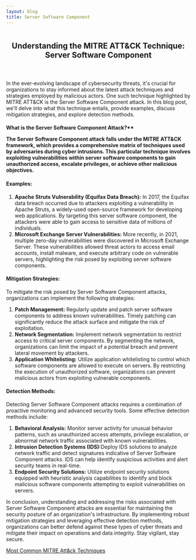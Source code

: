 ```yaml
---
layout: blog
title: Server Software Component
---
```



<div id="main" class="s-content__main large-8 column">
<article class="entry">

<header class="entry__header">

<h2 class="entry__title h1">
    Understanding the MITRE ATT&CK Technique: Server Software Component
</h2>        
</header>

<div class="entry__content">

<p>In the ever-evolving landscape of cybersecurity threats, it's crucial for organizations to stay informed about the latest attack techniques and strategies employed by malicious actors. One such technique highlighted by MITRE ATT&CK is the Server Software Component attack. In this blog post, we'll delve into what this technique entails, provide examples, discuss mitigation strategies, and explore detection methods.</p>

<h4>What is the Server Software Component Attack?**

<p>The Server Software Component attack falls under the MITRE ATT&CK framework, which provides a comprehensive matrix of techniques used by adversaries during cyber intrusions. This particular technique involves exploiting vulnerabilities within server software components to gain unauthorized access, escalate privileges, or achieve other malicious objectives.</p>

<h4>Examples:</h4>
<p><ol>
<li><strong>Apache Struts Vulnerability (Equifax Data Breach):</strong> In 2017, the Equifax data breach occurred due to attackers exploiting a vulnerability in Apache Struts, a widely-used open-source framework for developing web applications. By targeting this server software component, the attackers were able to gain access to sensitive data of millions of individuals.</li>
    
<li><strong>Microsoft Exchange Server Vulnerabilities:</strong> More recently, in 2021, multiple zero-day vulnerabilities were discovered in Microsoft Exchange Server. These vulnerabilities allowed threat actors to access email accounts, install malware, and execute arbitrary code on vulnerable servers, highlighting the risk posed by exploiting server software components.</li>
</ol></p>

<h4>Mitigation Strategies:</h4>

<p>To mitigate the risk posed by Server Software Component attacks, organizations can implement the following strategies:
<ol>
<li><strong>Patch Management:</strong> Regularly update and patch server software components to address known vulnerabilities. Timely patching can significantly reduce the attack surface and mitigate the risk of exploitation.</li>
    
<li><strong>Network Segmentation:</strong> Implement network segmentation to restrict access to critical server components. By segmenting the network, organizations can limit the impact of a potential breach and prevent lateral movement by attackers.</li>
    
<li><strong>Application Whitelisting:</strong> Utilize application whitelisting to control which software components are allowed to execute on servers. By restricting the execution of unauthorized software, organizations can prevent malicious actors from exploiting vulnerable components.</li>
 </ol></p>   

<h4>Detection Methods:</h4>

<p>Detecting Server Software Component attacks requires a combination of proactive monitoring and advanced security tools. Some effective detection methods include:
<ol>
<li><strong>Behavioral Analysis:</strong> Monitor server activity for unusual behavior patterns, such as unauthorized access attempts, privilege escalation, or abnormal network traffic associated with known vulnerabilities.</li>
    
<li><strong>Intrusion Detection Systems (IDS):</strong>Deploy IDS solutions to analyze network traffic and detect signatures indicative of Server Software Component attacks. IDS can help identify suspicious activities and alert security teams in real-time.</li>
    
<li><strong>Endpoint Security Solutions:</strong> Utilize endpoint security solutions equipped with heuristic analysis capabilities to identify and block malicious software components attempting to exploit vulnerabilities on servers.</li>
</ol></p>   

<p>In conclusion, understanding and addressing the risks associated with Server Software Component attacks are essential for maintaining the security posture of an organization's infrastructure. By implementing robust mitigation strategies and leveraging effective detection methods, organizations can better defend against these types of cyber threats and mitigate their impact on operations and data integrity. Stay vigilant, stay secure.</p>

<p><a href="../../03/25/MITRE_Att&ck_Intro.html">Most Common MITRE Att&ck Techniques</a></p>

</div>
</article> <!-- end entry -->

</div> <!-- end main -->  